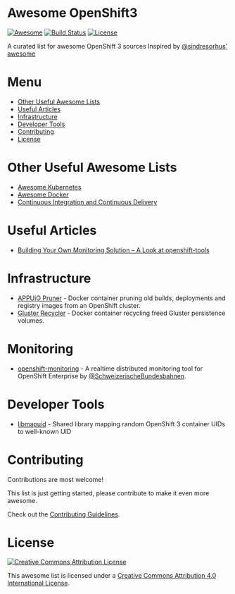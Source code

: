 Awesome OpenShift3
=======================================================================

[![Awesome](https://cdn.rawgit.com/sindresorhus/awesome/d7305f38d29fed78fa85652e3a63e154dd8e8829/media/badge.svg)](https://github.com/sindresorhus/awesome)
[![Build Status](https://travis-ci.org/oscp/awesome-openshift3.svg?branch=master)](https://travis-ci.org/oscp/awesome-openshift3)
[![License](https://img.shields.io/badge/License-CC%20by%204.0-brightgreen.svg)](http://creativecommons.org/licenses/by/4.0/)

A curated list for awesome OpenShift 3 sources
Inspired by [@sindresorhus' awesome](https://github.com/sindresorhus/awesome)

Menu
=======================================================================

* [Other Useful Awesome Lists](#awesome-lists)
* [Useful Articles](#useful-articles)
* [Infrastructure](#infrastructure)
* [Developer Tools](#developer-tools)
* [Contributing](#contributing)
* [License](#license)

Other Useful Awesome Lists
=======================================================================

* [Awesome Kubernetes](https://github.com/ramitsurana/awesome-kubernetes)
* [Awesome Docker](https://github.com/veggiemonk/awesome-docker)
* [Continuous Integration and Continuous Delivery](https://github.com/ciandcd/awesome-ciandcd)

Useful Articles
=======================================================================

* [Building Your Own Monitoring Solution – A Look at openshift-tools](https://blog.openshift.com/build-monitoring-solution-look-openshift-tools/)

Infrastructure
=======================================================================

* [APPUiO Pruner](https://github.com/appuio/appuio-pruner) - Docker container pruning old builds, deployments and registry images from an OpenShift cluster.
* [Gluster Recycler](https://github.com/appuio/gluster-recycler) - Docker container recycling freed Gluster persistence volumes.

Monitoring
=======================================================================

* [openshift-monitoring](https://github.com/oscp/openshift-monitoring) - A realtime distributed monitoring tool for OpenShift Enterprise by [@SchweizerischeBundesbahnen](https://github.com/SchweizerischeBundesbahnen).

Developer Tools
=======================================================================

* [libmapuid](https://github.com/appuio/libmapuid) -  Shared library mapping random OpenShift 3 container UIDs to well-known UID 

Contributing
=======================================================================

Contributions are most welcome!

This list is just getting started, please contribute to make it even more awesome.

Check out the [Contributing Guidelines](CONTRIBUTING.md).

License
=======================================================================

[![Creative Commons Attribution License](https://mirrors.creativecommons.org/presskit/buttons/88x31/svg/by.svg)](http://creativecommons.org/licenses/by/4.0)

This awesome list is licensed under a [Creative Commons Attribution 4.0 International License](http://creativecommons.org/licenses/by/4.0).
